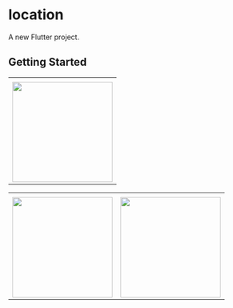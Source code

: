 # location

A new Flutter project.

## Getting Started

<table>
  <tr>
    <td></td>
     </tr>
  <tr>
    <td><img src="https://user-images.githubusercontent.com/121105558/223330211-9fd9768a-2972-4cef-a1fc-8c1be5857787.gif"style="width:200px;"></td>
      </tr>

<table>
  <tr>
    <td></td>
     </tr>
  <tr>
         <td><img src="https://user-images.githubusercontent.com/121105558/223329387-fea9dc1b-7d87-4cd8-a6c1-8287005b78ed.jpeg"style="width:200px;">
          <td><img src="https://user-images.githubusercontent.com/121105558/223329383-ec5f9b56-ef78-45ce-9491-2fabda8bee30.jpeg"style="width:200px;">
         </td>
      </tr>
